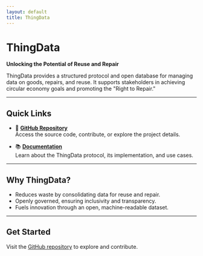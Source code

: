 ```yaml
---
layout: default
title: ThingData
---
```


# ThingData

**Unlocking the Potential of Reuse and Repair**

ThingData provides a structured protocol and open database for managing data on goods, repairs, and reuse. It supports stakeholders in achieving circular economy goals and promoting the "Right to Repair."

---

## Quick Links

- 🚀 **[GitHub Repository](https://github.com/reuse-city/thingdata-server)**  
  Access the source code, contribute, or explore the project details.

- 📚 **[Documentation](https://github.com/reuse-city/thingdata-server/wiki/ThingData-Protocol-Specification)**  
  Learn about the ThingData protocol, its implementation, and use cases.

---

## Why ThingData?

- Reduces waste by consolidating data for reuse and repair.
- Openly governed, ensuring inclusivity and transparency.
- Fuels innovation through an open, machine-readable dataset.

---

## Get Started

Visit the [GitHub repository](https://github.com/reuse-city/thingdata-server) to explore and contribute.

